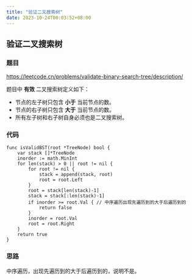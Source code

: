 ```yaml
---
title: "验证二叉搜索树"
date: 2023-10-24T00:03:52+08:00
---
```


## 验证二叉搜索树

### 题目
https://leetcode.cn/problems/validate-binary-search-tree/description/

题目中 **有效** 二叉搜索树定义如下：
- 节点的左子树只包含 **小于** 当前节点的数。
- 节点的右子树只包含 **大于** 当前节点的数。
- 所有左子树和右子树自身必须也是二叉搜索树。


### 代码
```golang
func isValidBST(root *TreeNode) bool {
	var stack []*TreeNode
	inorder := math.MinInt
	for len(stack) > 0 || root != nil {
		for root != nil {
			stack = append(stack, root)
			root = root.Left
		}
		root = stack[len(stack)-1]
		stack = stack[:len(stack)-1]
		if inorder >= root.Val { // 中序遍历出现先遍历到的大于后遍历到的
			return false
		}
		inorder = root.Val
		root = root.Right
	}
	return true
}
```

### 思路

中序遍历，出现先遍历到的大于后遍历到的，说明不是。